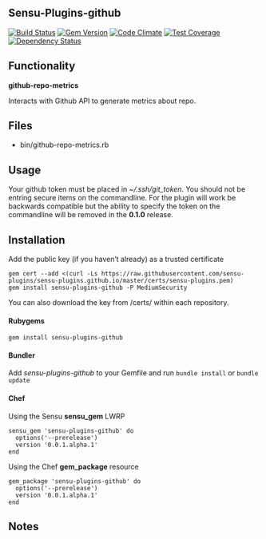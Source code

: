 ## Sensu-Plugins-github

[![Build Status](https://travis-ci.org/sensu-plugins/sensu-plugins-github.svg?branch=master)](https://travis-ci.org/sensu-plugins/sensu-plugins-github)
[![Gem Version](https://badge.fury.io/rb/sensu-plugins-github.svg)](http://badge.fury.io/rb/sensu-plugins-github)
[![Code Climate](https://codeclimate.com/github/sensu-plugins/sensu-plugins-github/badges/gpa.svg)](https://codeclimate.com/github/sensu-plugins/sensu-plugins-github)
[![Test Coverage](https://codeclimate.com/github/sensu-plugins/sensu-plugins-github/badges/coverage.svg)](https://codeclimate.com/github/sensu-plugins/sensu-plugins-github)
[![Dependency Status](https://gemnasium.com/sensu-plugins/sensu-plugins-github.svg)](https://gemnasium.com/sensu-plugins/sensu-plugins-github)

## Functionality

**github-repo-metrics**

Interacts with Github API to generate metrics about repo.

## Files
 * bin/github-repo-metrics.rb

## Usage

Your github token must be placed in *~/.ssh/git_token*.  You should not be entring secure items on the commandline.  For the plugin will work be backwards compatible but the ability to specify the token on the commandline will be removed in the **0.1.0** release.

## Installation

Add the public key (if you haven’t already) as a trusted certificate

```
gem cert --add <(curl -Ls https://raw.githubusercontent.com/sensu-plugins/sensu-plugins.github.io/master/certs/sensu-plugins.pem)
gem install sensu-plugins-github -P MediumSecurity
```

You can also download the key from /certs/ within each repository.

#### Rubygems

`gem install sensu-plugins-github`

#### Bundler

Add *sensu-plugins-github* to your Gemfile and run `bundle install` or `bundle update`

#### Chef

Using the Sensu **sensu_gem** LWRP
```
sensu_gem 'sensu-plugins-github' do
  options('--prerelease')
  version '0.0.1.alpha.1'
end
```

Using the Chef **gem_package** resource
```
gem_package 'sensu-plugins-github' do
  options('--prerelease')
  version '0.0.1.alpha.1'
end
```

## Notes

[1]:[https://travis-ci.org/sensu-plugins/sensu-plugins-github]
[2]:[http://badge.fury.io/rb/sensu-plugins-github]
[3]:[https://codeclimate.com/github/sensu-plugins/sensu-plugins-github]
[4]:[https://codeclimate.com/github/sensu-plugins/sensu-plugins-github]
[5]:[https://gemnasium.com/sensu-plugins/sensu-plugins-github]

